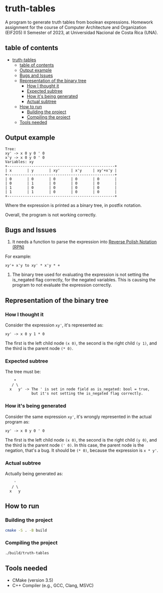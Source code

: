 # truth-tables

A program to generate truth tables from boolean expressions.
Homework assignment for the course of Computer Architecture and Organization (EIF205) II Semester of 2023, at Universidad Nacional de Costa Rica (UNA).

## table of contents
- [truth-tables](#truth-tables)
  - [table of contents](#table-of-contents)
  - [Output example](#output-example)
  - [Bugs and Issues](#bugs-and-issues)
  - [Representation of the binary tree](#representation-of-the-binary-tree)
    - [How I thought it](#how-i-thought-it)
    - [Expected subtree](#expected-subtree)
    - [How it's being generated](#how-its-being-generated)
    - [Actual subtree](#actual-subtree)
  - [How to run](#how-to-run)
    - [Building the project](#building-the-project)
    - [Compiling the project](#compiling-the-project)
  - [Tools needed](#tools-needed)

## Output example
```
Tree:
xy' -> x 0 y 0 ' 0 
x'y -> x 0 y 0 ' 0 
Variables: xy
+-------------------------------------------------+
| x       | y       | xy'     | x'y     | xy'+x'y |
+-------------------------------------------------+
| 0       | 0       | 0       | 0       | 0       |
| 0       | 1       | 0       | 0       | 0       |
| 1       | 0       | 0       | 0       | 0       |
| 1       | 1       | 0       | 0       | 0       |
+-------------------------------------------------+
```

Where the expression is printed as a binary tree, in postfix notation.

Overall, the program is not working correctly.

## Bugs and Issues
1. It needs a function to parse the expression into [Reverse Polish Notation (RPN)](https://en.wikipedia.org/wiki/Reverse_Polish_notation)

For example:
```
xy'+ x'y to xy' * x'y * +
```

1. The binary tree used for evaluating the expression is not 
setting the is_negated flag correctly, for the negated variables.
This is causing the program to not evaluate the expression correctly.

## Representation of the binary tree
### How I thought it
Consider the expression `xy'`, it's represented as:

`xy' -> x 0 y 1 * 0`

The first is the left child node `(x 0)`, the second is the right child `(y 1)`, and the third is the parent node `(* 0)`.

### Expected subtree
The tree must be:

```
    *
   / \
  x   y' -> The ' is set in node field as is_negated: bool = true,
            but it's not setting the is_negated flag correctly.
```

### How it's being generated
Consider the same expression `xy'`, it's wrongly represented in the actual program as:

`xy' -> x 0 y 0 ' 0 `

The first is the left child node `(x 0)`, the second is the right child `(y 0)`, and the third is the parent node `(' 0)`. In this case, the parent node is the negation, that's a bug. It should be `(* 0)`, because the expression is `x * y'`.

### Actual subtree
Actually being generated as:

```
    '
   / \
  x   y
```




## How to run

### Building the project
```bash
cmake -S . -B build
```

### Compiling the project
```bash
./build/truth-tables
```

## Tools needed
- CMake (version 3.5)
- C++ Compiler (e.g., GCC, Clang, MSVC)